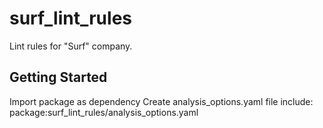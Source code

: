 # surf_lint_rules

Lint rules for "Surf" company.

## Getting Started

Import package as dependency
Create analysis_options.yaml file
include: package:surf_lint_rules/analysis_options.yaml